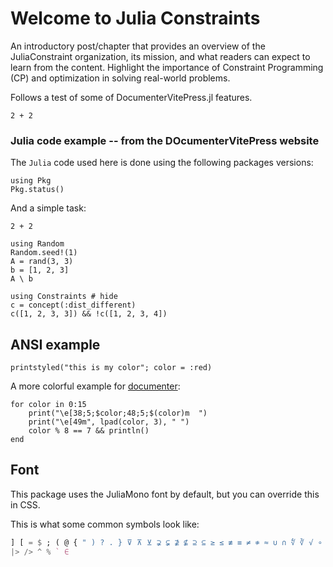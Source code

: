 # Welcome to Julia Constraints

An introductory post/chapter that provides an overview of the JuliaConstraint organization, its mission, and what readers can expect to learn from the content. Highlight the importance of Constraint Programming (CP) and optimization in solving real-world problems.

Follows a test of some of DocumenterVitePress.jl features.

````@example simple_sum
2 + 2
````


### Julia code example -- from the DOcumenterVitePress website

The `Julia` code used here is done using the following packages versions:

````@example version
using Pkg
Pkg.status()
````

And a simple task:

````@example simple_sum
2 + 2
````

````@example intention1
using Random
Random.seed!(1)
A = rand(3, 3)
b = [1, 2, 3]
A \ b
````

````@example intention2
using Constraints # hide
c = concept(:dist_different)
c([1, 2, 3, 3]) && !c([1, 2, 3, 4])
````


## ANSI example

````@ansi
printstyled("this is my color"; color = :red)
````

A more colorful example for [documenter](https://documenter.juliadocs.org/stable/showcase/#Raw-ANSI-code-output):

````@ansi
for color in 0:15
    print("\e[38;5;$color;48;5;$(color)m  ")
    print("\e[49m", lpad(color, 3), " ")
    color % 8 == 7 && println()
end
````

## Font

This package uses the JuliaMono font by default, but you can override this in CSS.  

This is what some common symbols look like:

```julia
] [ = $ ; ( @ { " ) ? . } ⊽ ⊼ ⊻ ⊋ ⊊ ⊉ ⊈ ⊇ ⊆ ≥ ≤ ≢ ≡ ≠ ≉ ≈ ∪ ∩ ∜ ∛ √ ∘ ∌
|> /> ^ % ` ∈ 
```
